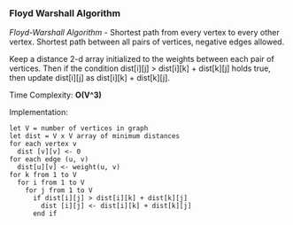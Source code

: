 ### **Floyd Warshall Algorithm** 
*Floyd-Warshall Algorithm* - Shortest path from every vertex to every other vertex. Shortest path between all pairs of vertices, negative 
edges allowed. 

Keep a distance 2-d array initialized to the weights between each pair of vertices. Then if the condition 
dist[i][j] > dist[i][k] + dist[k][j] holds true, then update dist[i][j] as dist[i][k] + dist[k][j]. 

Time Complexity: **O(V^3)** 

Implementation:
```
let V = number of vertices in graph
let dist = V x V array of minimum distances
for each vertex v
  dist [v][v] <- 0
for each edge (u, v)
  dist[u][v] <- weight(u, v)
for k from 1 to V
  for i from 1 to V
    for j from 1 to V
      if dist[i][j] > dist[i][k] + dist[k][j]
        dist [i][j] <- dist[i][k] + dist[k][j]
      end if
```
